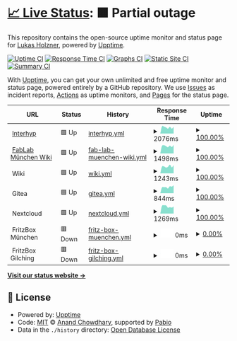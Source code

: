 # [📈 Live Status](https://lukas-holzner.github.io/uptime-monitor): <!--live status--> **🟧 Partial outage**

This repository contains the open-source uptime monitor and status page for [Lukas Holzner](https://lholz.de), powered by [Upptime](https://github.com/upptime/upptime).

[![Uptime CI](https://github.com/lukas-holzner/uptime-monitor/workflows/Uptime%20CI/badge.svg)](https://github.com/lukas-holzner/uptime-monitor/actions?query=workflow%3A%22Uptime+CI%22)
[![Response Time CI](https://github.com/lukas-holzner/uptime-monitor/workflows/Response%20Time%20CI/badge.svg)](https://github.com/lukas-holzner/uptime-monitor/actions?query=workflow%3A%22Response+Time+CI%22)
[![Graphs CI](https://github.com/lukas-holzner/uptime-monitor/workflows/Graphs%20CI/badge.svg)](https://github.com/lukas-holzner/uptime-monitor/actions?query=workflow%3A%22Graphs+CI%22)
[![Static Site CI](https://github.com/lukas-holzner/uptime-monitor/workflows/Static%20Site%20CI/badge.svg)](https://github.com/lukas-holzner/uptime-monitor/actions?query=workflow%3A%22Static+Site+CI%22)
[![Summary CI](https://github.com/lukas-holzner/uptime-monitor/workflows/Summary%20CI/badge.svg)](https://github.com/lukas-holzner/uptime-monitor/actions?query=workflow%3A%22Summary+CI%22)

With [Upptime](https://upptime.js.org), you can get your own unlimited and free uptime monitor and status page, powered entirely by a GitHub repository. We use [Issues](https://github.com/lukas-holzner/uptime-monitor/issues) as incident reports, [Actions](https://github.com/lukas-holzner/uptime-monitor/actions) as uptime monitors, and [Pages](https://lukas-holzner.github.io/uptime-monitor) for the status page.

<!--start: status pages-->
<!-- This summary is generated by Upptime (https://github.com/upptime/upptime) -->
<!-- Do not edit this manually, your changes will be overwritten -->
<!-- prettier-ignore -->
| URL | Status | History | Response Time | Uptime |
| --- | ------ | ------- | ------------- | ------ |
| <img alt="" src="https://icons.duckduckgo.com/ip3/interhyp.de.ico" height="13"> [Interhyp](https://interhyp.de) | 🟩 Up | [interhyp.yml](https://github.com/lukas-holzner/uptime-monitor/commits/HEAD/history/interhyp.yml) | <details><summary><img alt="Response time graph" src="./graphs/interhyp/response-time-week.png" height="20"> 2076ms</summary><br><a href="https://lukas-holzner.github.io/uptime-monitor/history/interhyp"><img alt="Response time 2000" src="https://img.shields.io/endpoint?url=https%3A%2F%2Fraw.githubusercontent.com%2Flukas-holzner%2Fuptime-monitor%2FHEAD%2Fapi%2Finterhyp%2Fresponse-time.json"></a><br><a href="https://lukas-holzner.github.io/uptime-monitor/history/interhyp"><img alt="24-hour response time 2229" src="https://img.shields.io/endpoint?url=https%3A%2F%2Fraw.githubusercontent.com%2Flukas-holzner%2Fuptime-monitor%2FHEAD%2Fapi%2Finterhyp%2Fresponse-time-day.json"></a><br><a href="https://lukas-holzner.github.io/uptime-monitor/history/interhyp"><img alt="7-day response time 2076" src="https://img.shields.io/endpoint?url=https%3A%2F%2Fraw.githubusercontent.com%2Flukas-holzner%2Fuptime-monitor%2FHEAD%2Fapi%2Finterhyp%2Fresponse-time-week.json"></a><br><a href="https://lukas-holzner.github.io/uptime-monitor/history/interhyp"><img alt="30-day response time 1937" src="https://img.shields.io/endpoint?url=https%3A%2F%2Fraw.githubusercontent.com%2Flukas-holzner%2Fuptime-monitor%2FHEAD%2Fapi%2Finterhyp%2Fresponse-time-month.json"></a><br><a href="https://lukas-holzner.github.io/uptime-monitor/history/interhyp"><img alt="1-year response time 2000" src="https://img.shields.io/endpoint?url=https%3A%2F%2Fraw.githubusercontent.com%2Flukas-holzner%2Fuptime-monitor%2FHEAD%2Fapi%2Finterhyp%2Fresponse-time-year.json"></a></details> | <details><summary><a href="https://lukas-holzner.github.io/uptime-monitor/history/interhyp">100.00%</a></summary><a href="https://lukas-holzner.github.io/uptime-monitor/history/interhyp"><img alt="All-time uptime 99.96%" src="https://img.shields.io/endpoint?url=https%3A%2F%2Fraw.githubusercontent.com%2Flukas-holzner%2Fuptime-monitor%2FHEAD%2Fapi%2Finterhyp%2Fuptime.json"></a><br><a href="https://lukas-holzner.github.io/uptime-monitor/history/interhyp"><img alt="24-hour uptime 100.00%" src="https://img.shields.io/endpoint?url=https%3A%2F%2Fraw.githubusercontent.com%2Flukas-holzner%2Fuptime-monitor%2FHEAD%2Fapi%2Finterhyp%2Fuptime-day.json"></a><br><a href="https://lukas-holzner.github.io/uptime-monitor/history/interhyp"><img alt="7-day uptime 100.00%" src="https://img.shields.io/endpoint?url=https%3A%2F%2Fraw.githubusercontent.com%2Flukas-holzner%2Fuptime-monitor%2FHEAD%2Fapi%2Finterhyp%2Fuptime-week.json"></a><br><a href="https://lukas-holzner.github.io/uptime-monitor/history/interhyp"><img alt="30-day uptime 99.94%" src="https://img.shields.io/endpoint?url=https%3A%2F%2Fraw.githubusercontent.com%2Flukas-holzner%2Fuptime-monitor%2FHEAD%2Fapi%2Finterhyp%2Fuptime-month.json"></a><br><a href="https://lukas-holzner.github.io/uptime-monitor/history/interhyp"><img alt="1-year uptime 99.96%" src="https://img.shields.io/endpoint?url=https%3A%2F%2Fraw.githubusercontent.com%2Flukas-holzner%2Fuptime-monitor%2FHEAD%2Fapi%2Finterhyp%2Fuptime-year.json"></a></details>
| <img alt="" src="https://icons.duckduckgo.com/ip3/wiki.fablab-muenchen.de.ico" height="13"> [FabLab München Wiki](https://wiki.fablab-muenchen.de) | 🟩 Up | [fab-lab-muenchen-wiki.yml](https://github.com/lukas-holzner/uptime-monitor/commits/HEAD/history/fab-lab-muenchen-wiki.yml) | <details><summary><img alt="Response time graph" src="./graphs/fab-lab-muenchen-wiki/response-time-week.png" height="20"> 1498ms</summary><br><a href="https://lukas-holzner.github.io/uptime-monitor/history/fab-lab-muenchen-wiki"><img alt="Response time 1938" src="https://img.shields.io/endpoint?url=https%3A%2F%2Fraw.githubusercontent.com%2Flukas-holzner%2Fuptime-monitor%2FHEAD%2Fapi%2Ffab-lab-muenchen-wiki%2Fresponse-time.json"></a><br><a href="https://lukas-holzner.github.io/uptime-monitor/history/fab-lab-muenchen-wiki"><img alt="24-hour response time 1702" src="https://img.shields.io/endpoint?url=https%3A%2F%2Fraw.githubusercontent.com%2Flukas-holzner%2Fuptime-monitor%2FHEAD%2Fapi%2Ffab-lab-muenchen-wiki%2Fresponse-time-day.json"></a><br><a href="https://lukas-holzner.github.io/uptime-monitor/history/fab-lab-muenchen-wiki"><img alt="7-day response time 1498" src="https://img.shields.io/endpoint?url=https%3A%2F%2Fraw.githubusercontent.com%2Flukas-holzner%2Fuptime-monitor%2FHEAD%2Fapi%2Ffab-lab-muenchen-wiki%2Fresponse-time-week.json"></a><br><a href="https://lukas-holzner.github.io/uptime-monitor/history/fab-lab-muenchen-wiki"><img alt="30-day response time 1586" src="https://img.shields.io/endpoint?url=https%3A%2F%2Fraw.githubusercontent.com%2Flukas-holzner%2Fuptime-monitor%2FHEAD%2Fapi%2Ffab-lab-muenchen-wiki%2Fresponse-time-month.json"></a><br><a href="https://lukas-holzner.github.io/uptime-monitor/history/fab-lab-muenchen-wiki"><img alt="1-year response time 1938" src="https://img.shields.io/endpoint?url=https%3A%2F%2Fraw.githubusercontent.com%2Flukas-holzner%2Fuptime-monitor%2FHEAD%2Fapi%2Ffab-lab-muenchen-wiki%2Fresponse-time-year.json"></a></details> | <details><summary><a href="https://lukas-holzner.github.io/uptime-monitor/history/fab-lab-muenchen-wiki">100.00%</a></summary><a href="https://lukas-holzner.github.io/uptime-monitor/history/fab-lab-muenchen-wiki"><img alt="All-time uptime 99.95%" src="https://img.shields.io/endpoint?url=https%3A%2F%2Fraw.githubusercontent.com%2Flukas-holzner%2Fuptime-monitor%2FHEAD%2Fapi%2Ffab-lab-muenchen-wiki%2Fuptime.json"></a><br><a href="https://lukas-holzner.github.io/uptime-monitor/history/fab-lab-muenchen-wiki"><img alt="24-hour uptime 100.00%" src="https://img.shields.io/endpoint?url=https%3A%2F%2Fraw.githubusercontent.com%2Flukas-holzner%2Fuptime-monitor%2FHEAD%2Fapi%2Ffab-lab-muenchen-wiki%2Fuptime-day.json"></a><br><a href="https://lukas-holzner.github.io/uptime-monitor/history/fab-lab-muenchen-wiki"><img alt="7-day uptime 100.00%" src="https://img.shields.io/endpoint?url=https%3A%2F%2Fraw.githubusercontent.com%2Flukas-holzner%2Fuptime-monitor%2FHEAD%2Fapi%2Ffab-lab-muenchen-wiki%2Fuptime-week.json"></a><br><a href="https://lukas-holzner.github.io/uptime-monitor/history/fab-lab-muenchen-wiki"><img alt="30-day uptime 100.00%" src="https://img.shields.io/endpoint?url=https%3A%2F%2Fraw.githubusercontent.com%2Flukas-holzner%2Fuptime-monitor%2FHEAD%2Fapi%2Ffab-lab-muenchen-wiki%2Fuptime-month.json"></a><br><a href="https://lukas-holzner.github.io/uptime-monitor/history/fab-lab-muenchen-wiki"><img alt="1-year uptime 99.95%" src="https://img.shields.io/endpoint?url=https%3A%2F%2Fraw.githubusercontent.com%2Flukas-holzner%2Fuptime-monitor%2FHEAD%2Fapi%2Ffab-lab-muenchen-wiki%2Fuptime-year.json"></a></details>
| <img alt="" src="https://js.wiki/favicons/favicon-32x32.png" height="13"> Wiki | 🟩 Up | [wiki.yml](https://github.com/lukas-holzner/uptime-monitor/commits/HEAD/history/wiki.yml) | <details><summary><img alt="Response time graph" src="./graphs/wiki/response-time-week.png" height="20"> 1243ms</summary><br><a href="https://lukas-holzner.github.io/uptime-monitor/history/wiki"><img alt="Response time 1036" src="https://img.shields.io/endpoint?url=https%3A%2F%2Fraw.githubusercontent.com%2Flukas-holzner%2Fuptime-monitor%2FHEAD%2Fapi%2Fwiki%2Fresponse-time.json"></a><br><a href="https://lukas-holzner.github.io/uptime-monitor/history/wiki"><img alt="24-hour response time 1437" src="https://img.shields.io/endpoint?url=https%3A%2F%2Fraw.githubusercontent.com%2Flukas-holzner%2Fuptime-monitor%2FHEAD%2Fapi%2Fwiki%2Fresponse-time-day.json"></a><br><a href="https://lukas-holzner.github.io/uptime-monitor/history/wiki"><img alt="7-day response time 1243" src="https://img.shields.io/endpoint?url=https%3A%2F%2Fraw.githubusercontent.com%2Flukas-holzner%2Fuptime-monitor%2FHEAD%2Fapi%2Fwiki%2Fresponse-time-week.json"></a><br><a href="https://lukas-holzner.github.io/uptime-monitor/history/wiki"><img alt="30-day response time 1052" src="https://img.shields.io/endpoint?url=https%3A%2F%2Fraw.githubusercontent.com%2Flukas-holzner%2Fuptime-monitor%2FHEAD%2Fapi%2Fwiki%2Fresponse-time-month.json"></a><br><a href="https://lukas-holzner.github.io/uptime-monitor/history/wiki"><img alt="1-year response time 1036" src="https://img.shields.io/endpoint?url=https%3A%2F%2Fraw.githubusercontent.com%2Flukas-holzner%2Fuptime-monitor%2FHEAD%2Fapi%2Fwiki%2Fresponse-time-year.json"></a></details> | <details><summary><a href="https://lukas-holzner.github.io/uptime-monitor/history/wiki">100.00%</a></summary><a href="https://lukas-holzner.github.io/uptime-monitor/history/wiki"><img alt="All-time uptime 100.00%" src="https://img.shields.io/endpoint?url=https%3A%2F%2Fraw.githubusercontent.com%2Flukas-holzner%2Fuptime-monitor%2FHEAD%2Fapi%2Fwiki%2Fuptime.json"></a><br><a href="https://lukas-holzner.github.io/uptime-monitor/history/wiki"><img alt="24-hour uptime 100.00%" src="https://img.shields.io/endpoint?url=https%3A%2F%2Fraw.githubusercontent.com%2Flukas-holzner%2Fuptime-monitor%2FHEAD%2Fapi%2Fwiki%2Fuptime-day.json"></a><br><a href="https://lukas-holzner.github.io/uptime-monitor/history/wiki"><img alt="7-day uptime 100.00%" src="https://img.shields.io/endpoint?url=https%3A%2F%2Fraw.githubusercontent.com%2Flukas-holzner%2Fuptime-monitor%2FHEAD%2Fapi%2Fwiki%2Fuptime-week.json"></a><br><a href="https://lukas-holzner.github.io/uptime-monitor/history/wiki"><img alt="30-day uptime 100.00%" src="https://img.shields.io/endpoint?url=https%3A%2F%2Fraw.githubusercontent.com%2Flukas-holzner%2Fuptime-monitor%2FHEAD%2Fapi%2Fwiki%2Fuptime-month.json"></a><br><a href="https://lukas-holzner.github.io/uptime-monitor/history/wiki"><img alt="1-year uptime 100.00%" src="https://img.shields.io/endpoint?url=https%3A%2F%2Fraw.githubusercontent.com%2Flukas-holzner%2Fuptime-monitor%2FHEAD%2Fapi%2Fwiki%2Fuptime-year.json"></a></details>
| <img alt="" src="https://about.gitea.com/gitea.svg" height="13"> Gitea | 🟩 Up | [gitea.yml](https://github.com/lukas-holzner/uptime-monitor/commits/HEAD/history/gitea.yml) | <details><summary><img alt="Response time graph" src="./graphs/gitea/response-time-week.png" height="20"> 844ms</summary><br><a href="https://lukas-holzner.github.io/uptime-monitor/history/gitea"><img alt="Response time 768" src="https://img.shields.io/endpoint?url=https%3A%2F%2Fraw.githubusercontent.com%2Flukas-holzner%2Fuptime-monitor%2FHEAD%2Fapi%2Fgitea%2Fresponse-time.json"></a><br><a href="https://lukas-holzner.github.io/uptime-monitor/history/gitea"><img alt="24-hour response time 1054" src="https://img.shields.io/endpoint?url=https%3A%2F%2Fraw.githubusercontent.com%2Flukas-holzner%2Fuptime-monitor%2FHEAD%2Fapi%2Fgitea%2Fresponse-time-day.json"></a><br><a href="https://lukas-holzner.github.io/uptime-monitor/history/gitea"><img alt="7-day response time 844" src="https://img.shields.io/endpoint?url=https%3A%2F%2Fraw.githubusercontent.com%2Flukas-holzner%2Fuptime-monitor%2FHEAD%2Fapi%2Fgitea%2Fresponse-time-week.json"></a><br><a href="https://lukas-holzner.github.io/uptime-monitor/history/gitea"><img alt="30-day response time 755" src="https://img.shields.io/endpoint?url=https%3A%2F%2Fraw.githubusercontent.com%2Flukas-holzner%2Fuptime-monitor%2FHEAD%2Fapi%2Fgitea%2Fresponse-time-month.json"></a><br><a href="https://lukas-holzner.github.io/uptime-monitor/history/gitea"><img alt="1-year response time 768" src="https://img.shields.io/endpoint?url=https%3A%2F%2Fraw.githubusercontent.com%2Flukas-holzner%2Fuptime-monitor%2FHEAD%2Fapi%2Fgitea%2Fresponse-time-year.json"></a></details> | <details><summary><a href="https://lukas-holzner.github.io/uptime-monitor/history/gitea">100.00%</a></summary><a href="https://lukas-holzner.github.io/uptime-monitor/history/gitea"><img alt="All-time uptime 100.00%" src="https://img.shields.io/endpoint?url=https%3A%2F%2Fraw.githubusercontent.com%2Flukas-holzner%2Fuptime-monitor%2FHEAD%2Fapi%2Fgitea%2Fuptime.json"></a><br><a href="https://lukas-holzner.github.io/uptime-monitor/history/gitea"><img alt="24-hour uptime 100.00%" src="https://img.shields.io/endpoint?url=https%3A%2F%2Fraw.githubusercontent.com%2Flukas-holzner%2Fuptime-monitor%2FHEAD%2Fapi%2Fgitea%2Fuptime-day.json"></a><br><a href="https://lukas-holzner.github.io/uptime-monitor/history/gitea"><img alt="7-day uptime 100.00%" src="https://img.shields.io/endpoint?url=https%3A%2F%2Fraw.githubusercontent.com%2Flukas-holzner%2Fuptime-monitor%2FHEAD%2Fapi%2Fgitea%2Fuptime-week.json"></a><br><a href="https://lukas-holzner.github.io/uptime-monitor/history/gitea"><img alt="30-day uptime 100.00%" src="https://img.shields.io/endpoint?url=https%3A%2F%2Fraw.githubusercontent.com%2Flukas-holzner%2Fuptime-monitor%2FHEAD%2Fapi%2Fgitea%2Fuptime-month.json"></a><br><a href="https://lukas-holzner.github.io/uptime-monitor/history/gitea"><img alt="1-year uptime 100.00%" src="https://img.shields.io/endpoint?url=https%3A%2F%2Fraw.githubusercontent.com%2Flukas-holzner%2Fuptime-monitor%2FHEAD%2Fapi%2Fgitea%2Fuptime-year.json"></a></details>
| <img alt="" src="https://nextcloud.com/c/uploads/2022/03/favicon.png" height="13"> Nextcloud | 🟩 Up | [nextcloud.yml](https://github.com/lukas-holzner/uptime-monitor/commits/HEAD/history/nextcloud.yml) | <details><summary><img alt="Response time graph" src="./graphs/nextcloud/response-time-week.png" height="20"> 1269ms</summary><br><a href="https://lukas-holzner.github.io/uptime-monitor/history/nextcloud"><img alt="Response time 1593" src="https://img.shields.io/endpoint?url=https%3A%2F%2Fraw.githubusercontent.com%2Flukas-holzner%2Fuptime-monitor%2FHEAD%2Fapi%2Fnextcloud%2Fresponse-time.json"></a><br><a href="https://lukas-holzner.github.io/uptime-monitor/history/nextcloud"><img alt="24-hour response time 1247" src="https://img.shields.io/endpoint?url=https%3A%2F%2Fraw.githubusercontent.com%2Flukas-holzner%2Fuptime-monitor%2FHEAD%2Fapi%2Fnextcloud%2Fresponse-time-day.json"></a><br><a href="https://lukas-holzner.github.io/uptime-monitor/history/nextcloud"><img alt="7-day response time 1269" src="https://img.shields.io/endpoint?url=https%3A%2F%2Fraw.githubusercontent.com%2Flukas-holzner%2Fuptime-monitor%2FHEAD%2Fapi%2Fnextcloud%2Fresponse-time-week.json"></a><br><a href="https://lukas-holzner.github.io/uptime-monitor/history/nextcloud"><img alt="30-day response time 1244" src="https://img.shields.io/endpoint?url=https%3A%2F%2Fraw.githubusercontent.com%2Flukas-holzner%2Fuptime-monitor%2FHEAD%2Fapi%2Fnextcloud%2Fresponse-time-month.json"></a><br><a href="https://lukas-holzner.github.io/uptime-monitor/history/nextcloud"><img alt="1-year response time 1593" src="https://img.shields.io/endpoint?url=https%3A%2F%2Fraw.githubusercontent.com%2Flukas-holzner%2Fuptime-monitor%2FHEAD%2Fapi%2Fnextcloud%2Fresponse-time-year.json"></a></details> | <details><summary><a href="https://lukas-holzner.github.io/uptime-monitor/history/nextcloud">100.00%</a></summary><a href="https://lukas-holzner.github.io/uptime-monitor/history/nextcloud"><img alt="All-time uptime 99.98%" src="https://img.shields.io/endpoint?url=https%3A%2F%2Fraw.githubusercontent.com%2Flukas-holzner%2Fuptime-monitor%2FHEAD%2Fapi%2Fnextcloud%2Fuptime.json"></a><br><a href="https://lukas-holzner.github.io/uptime-monitor/history/nextcloud"><img alt="24-hour uptime 100.00%" src="https://img.shields.io/endpoint?url=https%3A%2F%2Fraw.githubusercontent.com%2Flukas-holzner%2Fuptime-monitor%2FHEAD%2Fapi%2Fnextcloud%2Fuptime-day.json"></a><br><a href="https://lukas-holzner.github.io/uptime-monitor/history/nextcloud"><img alt="7-day uptime 100.00%" src="https://img.shields.io/endpoint?url=https%3A%2F%2Fraw.githubusercontent.com%2Flukas-holzner%2Fuptime-monitor%2FHEAD%2Fapi%2Fnextcloud%2Fuptime-week.json"></a><br><a href="https://lukas-holzner.github.io/uptime-monitor/history/nextcloud"><img alt="30-day uptime 100.00%" src="https://img.shields.io/endpoint?url=https%3A%2F%2Fraw.githubusercontent.com%2Flukas-holzner%2Fuptime-monitor%2FHEAD%2Fapi%2Fnextcloud%2Fuptime-month.json"></a><br><a href="https://lukas-holzner.github.io/uptime-monitor/history/nextcloud"><img alt="1-year uptime 99.98%" src="https://img.shields.io/endpoint?url=https%3A%2F%2Fraw.githubusercontent.com%2Flukas-holzner%2Fuptime-monitor%2FHEAD%2Fapi%2Fnextcloud%2Fuptime-year.json"></a></details>
| <img alt="" src="https://sso.myfritz.net/static/images/icons/favicon.svg" height="13"> FritzBox München | 🟥 Down | [fritz-box-muenchen.yml](https://github.com/lukas-holzner/uptime-monitor/commits/HEAD/history/fritz-box-muenchen.yml) | <details><summary><img alt="Response time graph" src="./graphs/fritz-box-muenchen/response-time-week.png" height="20"> 0ms</summary><br><a href="https://lukas-holzner.github.io/uptime-monitor/history/fritz-box-muenchen"><img alt="Response time 0" src="https://img.shields.io/endpoint?url=https%3A%2F%2Fraw.githubusercontent.com%2Flukas-holzner%2Fuptime-monitor%2FHEAD%2Fapi%2Ffritz-box-muenchen%2Fresponse-time.json"></a><br><a href="https://lukas-holzner.github.io/uptime-monitor/history/fritz-box-muenchen"><img alt="24-hour response time 0" src="https://img.shields.io/endpoint?url=https%3A%2F%2Fraw.githubusercontent.com%2Flukas-holzner%2Fuptime-monitor%2FHEAD%2Fapi%2Ffritz-box-muenchen%2Fresponse-time-day.json"></a><br><a href="https://lukas-holzner.github.io/uptime-monitor/history/fritz-box-muenchen"><img alt="7-day response time 0" src="https://img.shields.io/endpoint?url=https%3A%2F%2Fraw.githubusercontent.com%2Flukas-holzner%2Fuptime-monitor%2FHEAD%2Fapi%2Ffritz-box-muenchen%2Fresponse-time-week.json"></a><br><a href="https://lukas-holzner.github.io/uptime-monitor/history/fritz-box-muenchen"><img alt="30-day response time 0" src="https://img.shields.io/endpoint?url=https%3A%2F%2Fraw.githubusercontent.com%2Flukas-holzner%2Fuptime-monitor%2FHEAD%2Fapi%2Ffritz-box-muenchen%2Fresponse-time-month.json"></a><br><a href="https://lukas-holzner.github.io/uptime-monitor/history/fritz-box-muenchen"><img alt="1-year response time 0" src="https://img.shields.io/endpoint?url=https%3A%2F%2Fraw.githubusercontent.com%2Flukas-holzner%2Fuptime-monitor%2FHEAD%2Fapi%2Ffritz-box-muenchen%2Fresponse-time-year.json"></a></details> | <details><summary><a href="https://lukas-holzner.github.io/uptime-monitor/history/fritz-box-muenchen">0.00%</a></summary><a href="https://lukas-holzner.github.io/uptime-monitor/history/fritz-box-muenchen"><img alt="All-time uptime 0.00%" src="https://img.shields.io/endpoint?url=https%3A%2F%2Fraw.githubusercontent.com%2Flukas-holzner%2Fuptime-monitor%2FHEAD%2Fapi%2Ffritz-box-muenchen%2Fuptime.json"></a><br><a href="https://lukas-holzner.github.io/uptime-monitor/history/fritz-box-muenchen"><img alt="24-hour uptime 0.00%" src="https://img.shields.io/endpoint?url=https%3A%2F%2Fraw.githubusercontent.com%2Flukas-holzner%2Fuptime-monitor%2FHEAD%2Fapi%2Ffritz-box-muenchen%2Fuptime-day.json"></a><br><a href="https://lukas-holzner.github.io/uptime-monitor/history/fritz-box-muenchen"><img alt="7-day uptime 0.00%" src="https://img.shields.io/endpoint?url=https%3A%2F%2Fraw.githubusercontent.com%2Flukas-holzner%2Fuptime-monitor%2FHEAD%2Fapi%2Ffritz-box-muenchen%2Fuptime-week.json"></a><br><a href="https://lukas-holzner.github.io/uptime-monitor/history/fritz-box-muenchen"><img alt="30-day uptime 0.00%" src="https://img.shields.io/endpoint?url=https%3A%2F%2Fraw.githubusercontent.com%2Flukas-holzner%2Fuptime-monitor%2FHEAD%2Fapi%2Ffritz-box-muenchen%2Fuptime-month.json"></a><br><a href="https://lukas-holzner.github.io/uptime-monitor/history/fritz-box-muenchen"><img alt="1-year uptime 0.00%" src="https://img.shields.io/endpoint?url=https%3A%2F%2Fraw.githubusercontent.com%2Flukas-holzner%2Fuptime-monitor%2FHEAD%2Fapi%2Ffritz-box-muenchen%2Fuptime-year.json"></a></details>
| <img alt="" src="https://icons.duckduckgo.com/ip3/null.ico" height="13"> FritzBox Gilching | 🟥 Down | [fritz-box-gilching.yml](https://github.com/lukas-holzner/uptime-monitor/commits/HEAD/history/fritz-box-gilching.yml) | <details><summary><img alt="Response time graph" src="./graphs/fritz-box-gilching/response-time-week.png" height="20"> 0ms</summary><br><a href="https://lukas-holzner.github.io/uptime-monitor/history/fritz-box-gilching"><img alt="Response time 0" src="https://img.shields.io/endpoint?url=https%3A%2F%2Fraw.githubusercontent.com%2Flukas-holzner%2Fuptime-monitor%2FHEAD%2Fapi%2Ffritz-box-gilching%2Fresponse-time.json"></a><br><a href="https://lukas-holzner.github.io/uptime-monitor/history/fritz-box-gilching"><img alt="24-hour response time 0" src="https://img.shields.io/endpoint?url=https%3A%2F%2Fraw.githubusercontent.com%2Flukas-holzner%2Fuptime-monitor%2FHEAD%2Fapi%2Ffritz-box-gilching%2Fresponse-time-day.json"></a><br><a href="https://lukas-holzner.github.io/uptime-monitor/history/fritz-box-gilching"><img alt="7-day response time 0" src="https://img.shields.io/endpoint?url=https%3A%2F%2Fraw.githubusercontent.com%2Flukas-holzner%2Fuptime-monitor%2FHEAD%2Fapi%2Ffritz-box-gilching%2Fresponse-time-week.json"></a><br><a href="https://lukas-holzner.github.io/uptime-monitor/history/fritz-box-gilching"><img alt="30-day response time 0" src="https://img.shields.io/endpoint?url=https%3A%2F%2Fraw.githubusercontent.com%2Flukas-holzner%2Fuptime-monitor%2FHEAD%2Fapi%2Ffritz-box-gilching%2Fresponse-time-month.json"></a><br><a href="https://lukas-holzner.github.io/uptime-monitor/history/fritz-box-gilching"><img alt="1-year response time 0" src="https://img.shields.io/endpoint?url=https%3A%2F%2Fraw.githubusercontent.com%2Flukas-holzner%2Fuptime-monitor%2FHEAD%2Fapi%2Ffritz-box-gilching%2Fresponse-time-year.json"></a></details> | <details><summary><a href="https://lukas-holzner.github.io/uptime-monitor/history/fritz-box-gilching">0.00%</a></summary><a href="https://lukas-holzner.github.io/uptime-monitor/history/fritz-box-gilching"><img alt="All-time uptime 0.00%" src="https://img.shields.io/endpoint?url=https%3A%2F%2Fraw.githubusercontent.com%2Flukas-holzner%2Fuptime-monitor%2FHEAD%2Fapi%2Ffritz-box-gilching%2Fuptime.json"></a><br><a href="https://lukas-holzner.github.io/uptime-monitor/history/fritz-box-gilching"><img alt="24-hour uptime 0.00%" src="https://img.shields.io/endpoint?url=https%3A%2F%2Fraw.githubusercontent.com%2Flukas-holzner%2Fuptime-monitor%2FHEAD%2Fapi%2Ffritz-box-gilching%2Fuptime-day.json"></a><br><a href="https://lukas-holzner.github.io/uptime-monitor/history/fritz-box-gilching"><img alt="7-day uptime 0.00%" src="https://img.shields.io/endpoint?url=https%3A%2F%2Fraw.githubusercontent.com%2Flukas-holzner%2Fuptime-monitor%2FHEAD%2Fapi%2Ffritz-box-gilching%2Fuptime-week.json"></a><br><a href="https://lukas-holzner.github.io/uptime-monitor/history/fritz-box-gilching"><img alt="30-day uptime 0.00%" src="https://img.shields.io/endpoint?url=https%3A%2F%2Fraw.githubusercontent.com%2Flukas-holzner%2Fuptime-monitor%2FHEAD%2Fapi%2Ffritz-box-gilching%2Fuptime-month.json"></a><br><a href="https://lukas-holzner.github.io/uptime-monitor/history/fritz-box-gilching"><img alt="1-year uptime 0.00%" src="https://img.shields.io/endpoint?url=https%3A%2F%2Fraw.githubusercontent.com%2Flukas-holzner%2Fuptime-monitor%2FHEAD%2Fapi%2Ffritz-box-gilching%2Fuptime-year.json"></a></details>

<!--end: status pages-->

[**Visit our status website →**](https://lukas-holzner.github.io/uptime-monitor)

## 📄 License

- Powered by: [Upptime](https://github.com/upptime/upptime)
- Code: [MIT](./LICENSE) © [Anand Chowdhary](https://anandchowdhary.com), supported by [Pabio](https://pabio.com)
- Data in the `./history` directory: [Open Database License](https://opendatacommons.org/licenses/odbl/1-0/)
